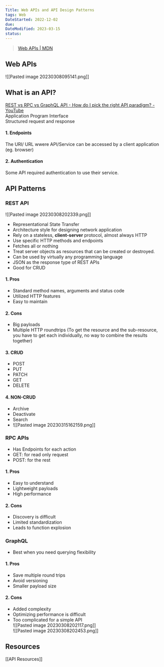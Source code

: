 ```yaml
---
Title: Web APIs and API Design Patterns
tags: Web
DateStarted: 2022-12-02
due:
DateModified: 2023-03-15
status:
---
```


> [Web APIs | MDN](https://developer.mozilla.org/en-US/docs/Web/API)

## Web APIs

![[Pasted image 20230308095141.png]]

## What is an API?

[REST vs RPC vs GraphQL API - How do I pick the right API paradigm? - YouTube](https://www.youtube.com/watch?v=hkXzsB8D_mo)  
Application Program Interface  
Structured request and response

#### 1. Endpoints

The URI/ URL wwere API/Service can be accessed by a client application (eg. browser)

#### 2. Authentication

Some API required authentication to use their service.

## API Patterns

### REST API

![[Pasted image 20230308202339.png]]

- Representational State Transfer
- Architecture style for designing network application
- Rely on a stateless, **client-server** protocol, almost always HTTP
- Use specific HTTP methods and endpoints
- Fetches all or nothing
- Treat server objects as resources that can be created or destroyed.
- Can be used by virtually any programming language
- JSON as the response type of REST APIs
- Good for CRUD

#### 1. Pros

- Standard method names, arguments and status code
- Utilized HTTP features
- Easy to maintain

#### 2. Cons

- Big payloads
- Multiple HTTP roundtrips (To get the resource and the sub-resource, you have to get each individually, no way to combine the results together)

#### 3. CRUD

- POST
- PUT
- PATCH
- GET
- DELETE

#### 4. NON-CRUD

- Archive
- Deactivate
- Search
- ![[Pasted image 20230315162159.png]]

### RPC APIs

- Has Endpoints for each action
- GET: for read only request
- POST: for the rest

#### 1. Pros

- Easy to understand
- Lightweight payloads
- High performance

#### 2. Cons

- Discovery is difficult
- Limited standardization
- Leads to function explosion

### GraphQL

- Best when you need querying flexibility

#### 1. Pros

- Save multiple round trips
- Avoid versioning
- Smaller payload size

#### 2. Cons

- Added complexity
- Optimizing performance is difficult
- Too complicated for a simple API  
  ![[Pasted image 20230308202117.png]]  
  ![[Pasted image 20230308202453.png]]

## Resources

[[API Resources]]
